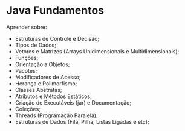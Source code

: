 # Java Fundamentos

Aprender sobre:

- Estruturas de Controle e Decisão;
- Tipos de Dados;
- Vetores e Matrizes (Arrays Unidimensionais e Multidimensionais);
- Funções;
- Orientação a Objetos;
- Pacotes;
- Modificadores de Acesso;
- Herança e Polimorfismo;
- Classes Abstratas;
- Atributos e Métodos Estáticos;
- Criação de Executáveis (jar) e Documentação;
- Coleções;
- Threads (Programação Paralela);
-  Estruturas de Dados (Fila, Pilha, Listas Ligadas e etc);
